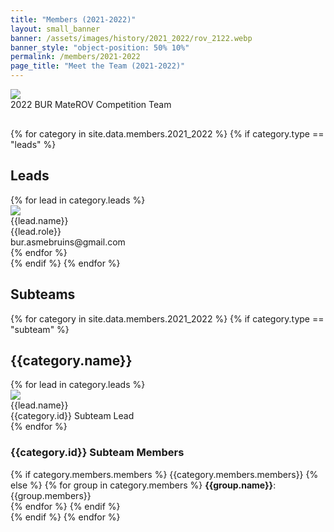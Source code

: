 ```yaml
---
title: "Members (2021-2022)"
layout: small_banner
banner: /assets/images/history/2021_2022/rov_2122.webp
banner_style: "object-position: 50% 10%"
permalink: /members/2021-2022
page_title: "Meet the Team (2021-2022)"
---
```


<div class="bur-text-container" style="margin-bottom:30px;">
    <div class="row bur-subteam-row">
        <div class="col-sm-8" style="display:block;margin:auto;">
            <img class="bur-photo home-photo" src="{{site.base_url}}/assets/images/history/2021_2022/bur_comp_2022.webp" decoding="async">
            <div class="bur-caption">2022 BUR MateROV Competition Team</div>
        </div>
    </div>
</div>

<div class="bur-wide-container bur-members" markdown="0">
  <section>
    {% for category in site.data.members.2021_2022 %}
        {% if category.type == "leads" %}
        <div class="row bur-subteam-row justify-content-center align-items-center">
            <h1>Leads</h1>
            {% for lead in category.leads %}
            <div class="col bur-profile">
                <img class="bur-lead-image" src="{{site.base_url}}/{% if lead.photo %}{{lead.photo}}{% else %}assets/images/members/blank_profile.webp{% endif %}">
                <div class="bur-lead-description">
                <div class="bur-lead-name">{{lead.name}}</div>
                <div class="bur-profile-role">{{lead.role}}</div>
                <div>bur.asmebruins@gmail.com</div>
                </div>
            </div>
            {% endfor %}
        </div>
        {% endif %}
    {% endfor %}
  </section>

  <section>
    <div class="row bur-subteam-row">
        <h1>Subteams</h1>
    </div>
    {% for category in site.data.members.2021_2022 %}
        {% if category.type == "subteam" %}
        <div class="row bur-subteam-row">
            <h2>{{category.name}}</h2>
            <div class="row">
                {% for lead in category.leads %}
                <div class="col-xl-4 bur-profile">
                    <img loading="lazy" decoding="async" class="bur-profile-image" src="{{site.base_url}}/{% if lead.photo %}{{lead.photo}}{% else %}assets/images/members/blank_profile.webp{% endif %}" loading="lazy" decoding="async">
                    <div class="bur-lead-description">
                        <div class="bur-subteam-lead-name">{{lead.name}}</div>
                        <div class="bur-profile-role">{{category.id}} Subteam Lead</div>
                    </div>      
                </div>
                {% endfor %}
                <div class="col">
                    <h3>{{category.id}} Subteam Members</h3>
                    <div class="bur-subteam-members">
                        {% if category.members.members %}
                            {{category.members.members}}
                        {% else %}
                            {% for group in category.members %}
                                <b>{{group.name}}</b>: {{group.members}}<br/>
                            {% endfor %}                
                        {% endif %}
                    </div>
                </div>
            </div>
        </div>
        {% endif %}
    {% endfor %}
  </section>

</div>
